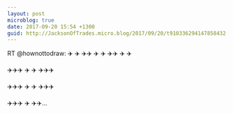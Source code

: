 ```yaml
---
layout: post
microblog: true
date: 2017-09-20 15:54 +1300
guid: http://JacksonOfTrades.micro.blog/2017/09/20/t910336294147858432.html
---
```

RT @hownottodraw: ✈️          ✈️
✈️✈️     ✈️
✈️     ✈️✈️
✈️          ✈️

✈️✈️✈️
     ✈️
     ✈️
✈️✈️✈️

✈️✈️✈️
✈️
✈️
✈️✈️✈️

✈️✈️✈️
✈️
✈️✈️…
